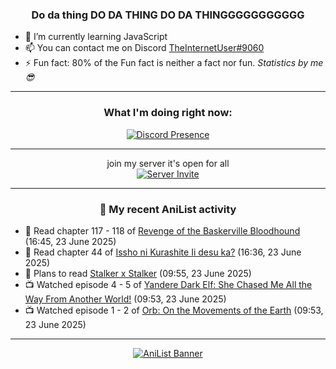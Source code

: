 <div align="center">

### Do da thing DO DA THING DO DA THINGGGGGGGGGGG
</div>

- 🌱 I’m currently learning JavaScript
- 📫 You can contact me on Discord [TheInternetUser#9060](https://discord.com/users/534117072796385300)
- ⚡ Fun fact: 80% of the Fun fact is neither a fact nor fun. _Statistics by me 😎_
<hr>

<div align="center">

### What I'm doing right now:
[![Discord Presence](https://lanyard.cnrad.dev/api/534117072796385300)](https://discord.com/users/534117072796385300)
<hr>

join my server it's open for all <br>
[![Server Invite](https://invidget.switchblade.xyz/bfYgVHxrSs)](https://discord.gg/bfYgVHxrSs)

<hr>
  
### 🌸 My recent AniList activity

</div>

<!-- ANILIST_ACTIVITY:start -->

-   📖 Read chapter 117 - 118 of [Revenge of the Baskerville Bloodhound](https://anilist.co/manga/163824) (16:45, 23 June 2025)
-   📖 Read chapter 44 of [Issho ni Kurashite Ii desu ka?](https://anilist.co/manga/159549) (16:36, 23 June 2025)
-   📖 Plans to read [Stalker x Stalker](https://anilist.co/manga/185811) (09:55, 23 June 2025)
-   📺 Watched episode 4 - 5 of [Yandere Dark Elf: She Chased Me All the Way From Another World!](https://anilist.co/anime/180829) (09:53, 23 June 2025)
-   📺 Watched episode 1 - 2 of [Orb: On the Movements of the Earth](https://anilist.co/anime/151514) (09:53, 23 June 2025)

<!-- ANILIST_ACTIVITY:end -->
<hr>

<div align="center">

[![AniList Banner](https://img.anili.st/User/929966)](https://anilist.co/user/TheInternetUser)

<!-- ![Profile views](https://gpvc.arturio.dev/TheInternetUse7) Since 2023-01-09 -->
<br>


</div>
